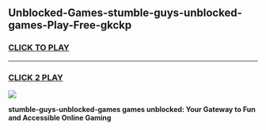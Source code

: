 
## Unblocked-Games-stumble-guys-unblocked-games-Play-Free-gkckp
<h3>
<a href="https://premium76.site?title=stumble-guys-unblocked-games&ref=17A">CLICK TO PLAY</a></h3>
<hr>

<h3>
<a href="https://premium76.site?title=stumble-guys-unblocked-games&ref=17A">CLICK 2 PLAY</a>
  
</h3>

<a href="https://premium76.site?title=stumble-guys-unblocked-games&ref=17A"><img src="https://clearcache.store/games.png"></a>


**stumble-guys-unblocked-games games unblocked: Your Gateway to Fun and Accessible Online Gaming**
